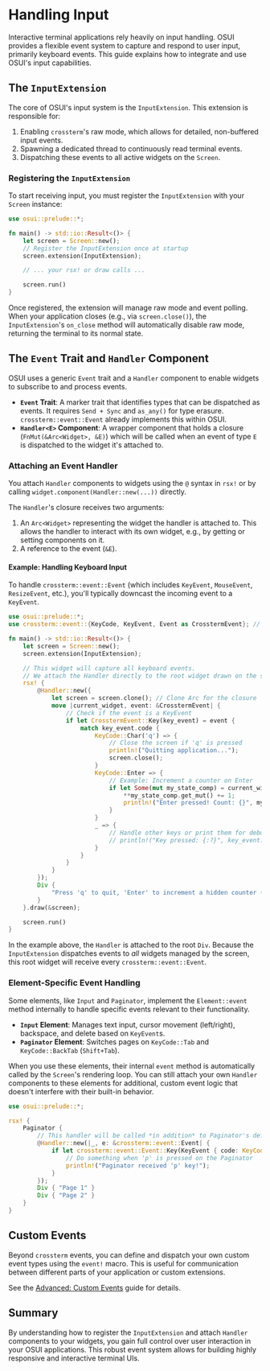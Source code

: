 # Handling Input

Interactive terminal applications rely heavily on input handling. OSUI provides a flexible event system to capture and respond to user input, primarily keyboard events. This guide explains how to integrate and use OSUI's input capabilities.

## The `InputExtension`

The core of OSUI's input system is the `InputExtension`. This extension is responsible for:

1.  Enabling `crossterm`'s raw mode, which allows for detailed, non-buffered input events.
2.  Spawning a dedicated thread to continuously read terminal events.
3.  Dispatching these events to all active widgets on the `Screen`.

### Registering the `InputExtension`

To start receiving input, you must register the `InputExtension` with your `Screen` instance:

```rust
use osui::prelude::*;

fn main() -> std::io::Result<()> {
    let screen = Screen::new();
    // Register the InputExtension once at startup
    screen.extension(InputExtension);

    // ... your rsx! or draw calls ...

    screen.run()
}
```

Once registered, the extension will manage raw mode and event polling. When your application closes (e.g., via `screen.close()`), the `InputExtension`'s `on_close` method will automatically disable raw mode, returning the terminal to its normal state.

## The `Event` Trait and `Handler` Component

OSUI uses a generic `Event` trait and a `Handler` component to enable widgets to subscribe to and process events.

*   **`Event` Trait**: A marker trait that identifies types that can be dispatched as events. It requires `Send + Sync` and `as_any()` for type erasure. `crossterm::event::Event` already implements this within OSUI.
*   **`Handler<E>` Component**: A wrapper component that holds a closure (`FnMut(&Arc<Widget>, &E)`) which will be called when an event of type `E` is dispatched to the widget it's attached to.

### Attaching an Event Handler

You attach `Handler` components to widgets using the `@` syntax in `rsx!` or by calling `widget.component(Handler::new(...))` directly.

The `Handler`'s closure receives two arguments:
1.  An `Arc<Widget>` representing the widget the handler is attached to. This allows the handler to interact with its own widget, e.g., by getting or setting components on it.
2.  A reference to the event (`&E`).

#### Example: Handling Keyboard Input

To handle `crossterm::event::Event` (which includes `KeyEvent`, `MouseEvent`, `ResizeEvent`, etc.), you'll typically downcast the incoming event to a `KeyEvent`.

```rust
use osui::prelude::*;
use crossterm::event::{KeyCode, KeyEvent, Event as CrosstermEvent}; // Alias to avoid conflict with osui::event!

fn main() -> std::io::Result<()> {
    let screen = Screen::new();
    screen.extension(InputExtension);

    // This widget will capture all keyboard events.
    // We attach the Handler directly to the root widget drawn on the screen.
    rsx! {
        @Handler::new({
            let screen = screen.clone(); // Clone Arc for the closure
            move |current_widget, event: &CrosstermEvent| {
                // Check if the event is a KeyEvent
                if let CrosstermEvent::Key(key_event) = event {
                    match key_event.code {
                        KeyCode::Char('q') => {
                            // Close the screen if 'q' is pressed
                            println!("Quitting application...");
                            screen.close();
                        }
                        KeyCode::Enter => {
                            // Example: Increment a counter on Enter
                            if let Some(mut my_state_comp) = current_widget.get::<State<i32>>() {
                                **my_state_comp.get_mut() += 1;
                                println!("Enter pressed! Count: {}", my_state_comp.get_dl());
                            }
                        }
                        _ => {
                            // Handle other keys or print them for debugging
                            // println!("Key pressed: {:?}", key_event.code);
                        }
                    }
                }
            }
        });
        Div {
            "Press 'q' to quit, 'Enter' to increment a hidden counter (check console)."
        }
    }.draw(&screen);

    screen.run()
}
```

In the example above, the `Handler` is attached to the root `Div`. Because the `InputExtension` dispatches events to *all* widgets managed by the screen, this root widget will receive every `crossterm::event::Event`.

### Element-Specific Event Handling

Some elements, like `Input` and `Paginator`, implement the `Element::event` method internally to handle specific events relevant to their functionality.

*   **`Input` Element**: Manages text input, cursor movement (left/right), backspace, and delete based on `KeyEvent`s.
*   **`Paginator` Element**: Switches pages on `KeyCode::Tab` and `KeyCode::BackTab` (`Shift+Tab`).

When you use these elements, their internal `event` method is automatically called by the `Screen`'s rendering loop. You can still attach your own `Handler` components to these elements for additional, custom event logic that doesn't interfere with their built-in behavior.

```rust
use osui::prelude::*;

rsx! {
    Paginator {
        // This handler will be called *in addition* to Paginator's default tab handling.
        @Handler::new(|_, e: &crossterm::event::Event| {
            if let crossterm::event::Event::Key(KeyEvent { code: KeyCode::Char('p'), .. }) = e {
                // Do something when 'p' is pressed on the Paginator
                println!("Paginator received 'p' key!");
            }
        });
        Div { "Page 1" }
        Div { "Page 2" }
    }
}
```

## Custom Events

Beyond `crossterm` events, you can define and dispatch your own custom event types using the `event!` macro. This is useful for communication between different parts of your application or custom extensions.

See the [Advanced: Custom Events](../advanced/custom_events.md) guide for details.

## Summary

By understanding how to register the `InputExtension` and attach `Handler` components to your widgets, you gain full control over user interaction in your OSUI applications. This robust event system allows for building highly responsive and interactive terminal UIs.



